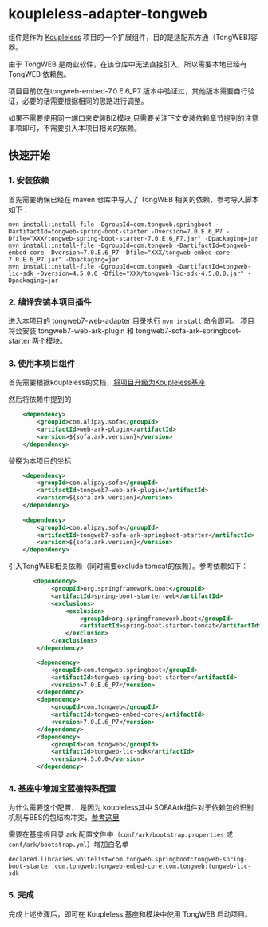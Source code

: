 # koupleless-adapter-tongweb
组件是作为 [Koupleless](https://github.com/koupleless/koupleless) 项目的一个扩展组件，目的是适配东方通（TongWEB)容器。

由于 TongWEB 是商业软件，在该仓库中无法直接引入，所以需要本地已经有 TongWEB 依赖包。

项目目前仅在tongweb-embed-7.0.E.6_P7 版本中验证过，其他版本需要自行验证，必要的话需要根据相同的思路进行调整。

如果不需要使用同一端口来安装BIZ模块,只需要关注下文安装依赖章节提到的注意事项即可，不需要引入本项目相关的依赖。

## 快速开始
### 1. 安装依赖
首先需要确保已经在 maven 仓库中导入了 TongWEB 相关的依赖，参考导入脚本如下：
```shell
mvn install:install-file -DgroupId=com.tongweb.springboot -DartifactId=tongweb-spring-boot-starter -Dversion=7.0.E.6_P7 -Dfile="XXX/tongweb-spring-boot-starter-7.0.E.6_P7.jar" -Dpackaging=jar
mvn install:install-file -DgroupId=com.tongweb -DartifactId=tongweb-embed-core -Dversion=7.0.E.6_P7 -Dfile="XXX/tongweb-embed-core-7.0.E.6_P7.jar" -Dpackaging=jar
mvn install:install-file -DgroupId=com.tongweb -DartifactId=tongweb-lic-sdk -Dversion=4.5.0.0 -Dfile="XXX/tongweb-lic-sdk-4.5.0.0.jar" -Dpackaging=jar
```

### 2. 编译安装本项目插件
进入本项目的 tongweb7-web-adapter 目录执行 `mvn install` 命令即可。
项目将会安装 tongweb7-web-ark-plugin 和 tongweb7-sofa-ark-springboot-starter 两个模块。

### 3. 使用本项目组件
首先需要根据koupleless的文档，[将项目升级为Koupleless基座](https://koupleless.io/docs/tutorials/base-create/springboot-and-sofaboot/)

然后将依赖中提到的
```xml
    <dependency>
        <groupId>com.alipay.sofa</groupId>
        <artifactId>web-ark-plugin</artifactId>
        <version>${sofa.ark.version}</version>
    </dependency>
```
替换为本项目的坐标
```xml
    <dependency>
        <groupId>com.alipay.sofa</groupId>
        <artifactId>tongweb7-web-ark-plugin</artifactId>
        <version>${sofa.ark.version}</version>
    </dependency>
    
    <dependency>
        <groupId>com.alipay.sofa</groupId>
        <artifactId>tongweb7-sofa-ark-springboot-starter</artifactId>
        <version>${sofa.ark.version}</version>
    </dependency>
```

引入TongWEB相关依赖（同时需要exclude tomcat的依赖）。参考依赖如下：
```xml
       <dependency>
            <groupId>org.springframework.boot</groupId>
            <artifactId>spring-boot-starter-web</artifactId>
            <exclusions>
                <exclusion>
                    <groupId>org.springframework.boot</groupId>
                    <artifactId>spring-boot-starter-tomcat</artifactId>
                </exclusion>
            </exclusions>
        </dependency>

        <dependency>
            <groupId>com.tongweb.springboot</groupId>
            <artifactId>tongweb-spring-boot-starter</artifactId>
            <version>7.0.E.6_P7</version>
        </dependency>
        <dependency>
            <groupId>com.tongweb</groupId>
            <artifactId>tongweb-embed-core</artifactId>
            <version>7.0.E.6_P7</version>
        </dependency>
        <dependency>
            <groupId>com.tongweb</groupId>
            <artifactId>tongweb-lic-sdk</artifactId>
            <version>4.5.0.0</version>
        </dependency>
```

### 4. 基座中增加宝蓝德特殊配置
为什么需要这个配置， 是因为 koupleless其中 SOFAArk组件对于依赖包的识别机制与BES的包结构冲突，[参考这里](https://github.com/sofastack/sofa-ark/pull/997)

需要在基座根目录 ark 配置文件中（`conf/ark/bootstrap.properties` 或 `conf/ark/bootstrap.yml`）增加白名单

```properties
declared.libraries.whitelist=com.tongweb.springboot:tongweb-spring-boot-starter,com.tongweb:tongweb-embed-core,com.tongweb:tongweb-lic-sdk
```

### 5. 完成
完成上述步骤后，即可在 Koupleless 基座和模块中使用 TongWEB 启动项目。
